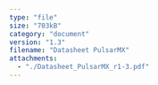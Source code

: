 ```yaml
---
type: "file"
size: "703kB"
category: "document"
version: "1.3"
filename: "Datasheet PulsarMX"
attachments:
  - "./Datasheet_PulsarMX_r1-3.pdf"
---
```

